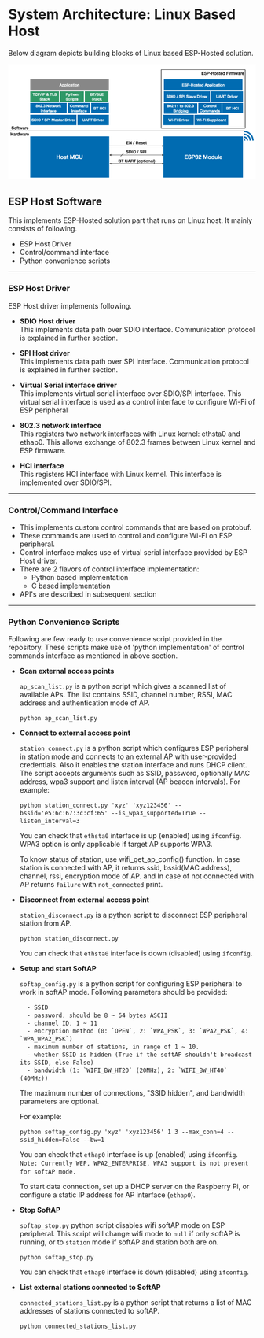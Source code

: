 # System Architecture: Linux Based Host
Below diagram depicts building blocks of Linux based ESP-Hosted solution.

![ESP-Hosted linux based design](./linux_hosted_design.png)


## ESP Host Software

This implements ESP-Hosted solution part that runs on Linux host. It mainly consists of following.
* ESP Host Driver
* Control/command interface
* Python convenience scripts
  
---

### **ESP Host Driver**

ESP Host driver implements following.  

* **SDIO Host driver**  
This implements data path over SDIO interface. Communication protocol is explained in further section.

* **SPI Host driver**  
This implements data path over SPI interface. Communication protocol is explained in further section.

* **Virtual Serial interface driver**  
This implements virtual serial interface over SDIO/SPI interface. This virtual serial interface is used as a control interface to configure Wi-Fi of ESP peripheral

* **802.3 network interface**  
This registers two network interfaces with Linux kernel: ethsta0 and ethap0. This allows exchange of 802.3 frames between Linux kernel and ESP firmware.

* **HCI interface**  
This registers HCI interface with Linux kernel. This interface is implemented over SDIO/SPI.

  
---

### **Control/Command Interface**

* This implements custom control commands that are based on protobuf.
* These commands are used to control and configure Wi-Fi on ESP peripheral.
* Control interface makes use of virtual serial interface provided by ESP Host driver.
* There are 2 flavors of control interface implementation:
	* Python based implementation
	* C based implementation
* API's are described in subsequent section
  
---

### **Python Convenience Scripts**
Following are few ready to use convenience script provided in the repository. These scripts make use of 'python implementation' of control commands interface as mentioned in above section.

* **Scan external access points**  

	`ap_scan_list.py` is a python script which gives a scanned list of available APs. The list contains SSID, channel number, RSSI, MAC address and authentication mode of AP.

	```
	python ap_scan_list.py
	```


* **Connect to external access point**  

	`station_connect.py` is a python script which configures ESP peripheral in station mode and connects to an external AP with user-provided credentials. Also it enables the station interface and runs DHCP client. The script accepts arguments such as SSID, password, optionally MAC address, wpa3 support and listen interval (AP beacon intervals). For example:

	```
	python station_connect.py 'xyz' 'xyz123456' --bssid='e5:6c:67:3c:cf:65' --is_wpa3_supported=True --listen_interval=3
	```

	You can check that `ethsta0` interface is up (enabled) using `ifconfig`. WPA3 option is only applicable if target AP supports WPA3.

	To know status of station, use wifi_get_ap_config() function. In case station is connected with AP, it returns ssid, bssid(MAC address), channel, rssi, encryption mode of AP. and In case of not connected with AP returns `failure` with `not_connected` print.


* **Disconnect from external access point**  

	`station_disconnect.py` is a python script to disconnect ESP peripheral station from AP.

	```
	python station_disconnect.py
	```

	You can check that `ethsta0` interface is down (disabled) using `ifconfig`.


* **Setup and start SoftAP**  

	`softap_config.py` is a python script for configuring ESP peripheral to work in softAP mode. Following parameters should be provided:

		- SSID
		- password, should be 8 ~ 64 bytes ASCII
		- channel ID, 1 ~ 11
		- encryption method (0: `OPEN`, 2: `WPA_PSK`, 3: `WPA2_PSK`, 4: `WPA_WPA2_PSK`)
		- maximum number of stations, in range of 1 ~ 10.
		- whether SSID is hidden (True if the softAP shouldn't broadcast its SSID, else False)
		- bandwidth (1: `WIFI_BW_HT20` (20MHz), 2: `WIFI_BW_HT40` (40MHz))

	The maximum number of connections, "SSID hidden", and bandwidth parameters are optional.

	For example:
	```
	python softap_config.py 'xyz' 'xyz123456' 1 3 --max_conn=4 --ssid_hidden=False --bw=1
	```

	You can check that `ethap0` interface is up (enabled) using `ifconfig`.
	`Note: Currently WEP, WPA2_ENTERPRISE, WPA3 support is not present for softAP mode.`

	To start data connection, set up a DHCP server on the Raspberry Pi, or configure a static IP address for AP interface (`ethap0`).


* **Stop SoftAP**  

	`softap_stop.py` python script disables wifi softAP mode on ESP peripheral. This script will change wifi mode to `null` if only softAP is running, or to `station` mode if softAP and station both are on.

	```
	python softap_stop.py
	```

	You can check that `ethap0` interface is down (disabled) using `ifconfig`.


* **List external stations connected to SoftAP**  

	`connected_stations_list.py` is a python script that returns a list of MAC addresses of stations connected to softAP.

	```
	python connected_stations_list.py
	```

